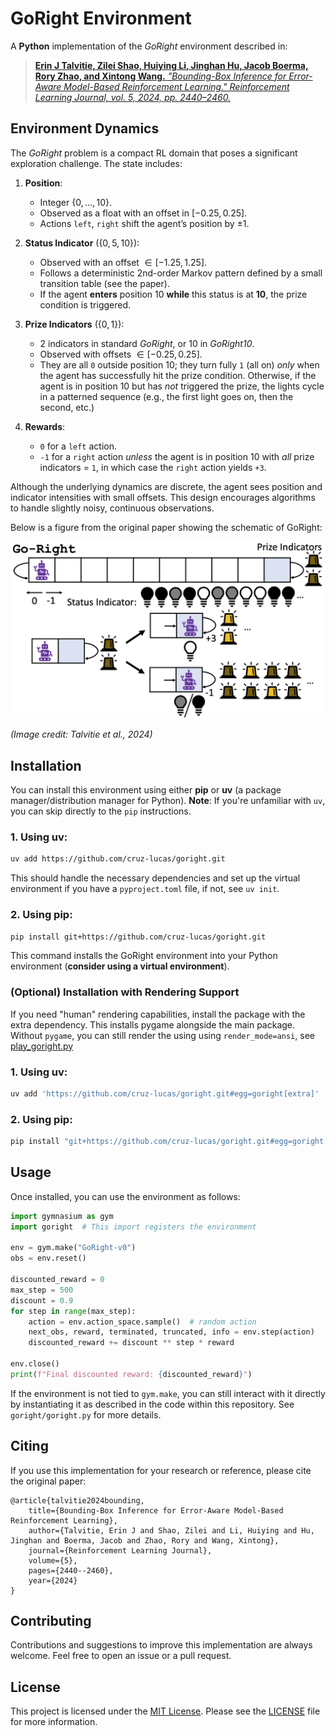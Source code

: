 # GoRight Environment

A **Python** implementation of the *GoRight* environment described in:

> [**Erin J Talvitie, Zilei Shao, Huiying Li, Jinghan Hu, Jacob Boerma, Rory Zhao, and Xintong Wang.**
> *"Bounding-Box Inference for Error-Aware Model-Based Reinforcement Learning." Reinforcement Learning Journal, vol. 5, 2024, pp. 2440–2460.* ](https://rlj.cs.umass.edu/2024/papers/Paper356.html)

## Environment Dynamics

The *GoRight* problem is a compact RL domain that poses a significant exploration challenge. The state includes:

1. **Position**:  
   - Integer $\{0, \dots, 10\}$.  
   - Observed as a float with an offset in $[-0.25, 0.25]$.  
   - Actions `left`, `right` shift the agent’s position by $\pm 1$.

2. **Status Indicator** ($\{0,5,10\}$):  
   - Observed with an offset $\in [-1.25,1.25]$.  
   - Follows a deterministic 2nd-order Markov pattern defined by a small transition table (see the paper).  
   - If the agent **enters** position 10 **while** this status is at **10**, the prize condition is triggered.

3. **Prize Indicators** ($\{0,1\}$):  
   - 2 indicators in standard *GoRight*, or 10 in *GoRight10*.  
   - Observed with offsets $\in[-0.25,0.25]$.  
   - They are all `0` outside position 10; they turn fully `1` (all on) *only* when the agent has successfully hit the prize condition. Otherwise, if the agent is in position 10 but has *not* triggered the prize, the lights cycle in a patterned sequence (e.g., the first light goes on, then the second, etc.)  

4. **Rewards**:  
   - `0` for a `left` action.  
   - `-1` for a `right` action *unless* the agent is in position 10 with *all* prize indicators = `1`, in which case the `right` action yields `+3`.  

Although the underlying dynamics are discrete, the agent sees position and indicator intensities with small offsets. This design encourages algorithms to handle slightly noisy, continuous observations.

Below is a figure from the original paper showing the schematic of GoRight:

![GoRight Environment](docs/img/go-right.png)

_(Image credit: Talvitie et al., 2024)_

## Installation

You can install this environment using either **pip** or **uv** (a package manager/distribution manager for Python).
**Note**: If you're unfamiliar with `uv`, you can skip directly to the `pip` instructions.

### 1. Using uv:

  ```bash
  uv add https://github.com/cruz-lucas/goright.git
  ```

   This should handle the necessary dependencies and set up the virtual environment if you have a `pyproject.toml` file, if not, see `uv init`.

### 2. Using pip:

  ```bash
  pip install git+https://github.com/cruz-lucas/goright.git
  ```

  This command installs the GoRight environment into your Python environment (**consider using a virtual environment**).

### (Optional) Installation with Rendering Support

If you need "human" rendering capabilities, install the package with the extra dependency. This installs pygame alongside the main package. Without `pygame`, you can still render the using using `render_mode=ansi`, see [play_goright.py](./goright/play_goright.py)

### 1. Using uv:

  ```bash
  uv add 'https://github.com/cruz-lucas/goright.git#egg=goright[extra]'
  ```

### 2. Using pip:

  ```bash
  pip install "git+https://github.com/cruz-lucas/goright.git#egg=goright[extra]"
  ```

## Usage

Once installed, you can use the environment as follows:

```python
import gymnasium as gym
import goright  # This import registers the environment

env = gym.make("GoRight-v0")
obs = env.reset()

discounted_reward = 0
max_step = 500
discount = 0.9
for step in range(max_step):
    action = env.action_space.sample()  # random action
    next_obs, reward, terminated, truncated, info = env.step(action)
    discounted_reward += discount ** step * reward

env.close()
print(f"Final discounted reward: {discounted_reward}")
```

If the environment is not tied to `gym.make`, you can still interact with it directly by instantiating it as described in the code within this repository. See `goright/goright.py` for more details.

## Citing

If you use this implementation for your research or reference, please cite the original paper:

```
@article{talvitie2024bounding,
    title={Bounding-Box Inference for Error-Aware Model-Based Reinforcement Learning},
    author={Talvitie, Erin J and Shao, Zilei and Li, Huiying and Hu, Jinghan and Boerma, Jacob and Zhao, Rory and Wang, Xintong},
    journal={Reinforcement Learning Journal},
    volume={5},
    pages={2440--2460},
    year={2024}
}
```

## Contributing

Contributions and suggestions to improve this implementation are always welcome. Feel free to open an issue or a pull request.

## License

This project is licensed under the [MIT License](LICENSE). Please see the [LICENSE](LICENSE) file for more information.
